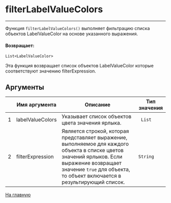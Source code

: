 # filterLabelValueColors

---

Функция `filterLabelValueColors()` выполняет фильтрацию списка объектов LabelValueColor на основе указанного выражения.

#### Возвращает:

`List<LabelValueColor>`

Эта функция возвращает список объектов LabelValueColor которые соответствуют значению
filterExpression.

## Аргументы

|  | Имя аргумента | Описание | Тип значения |
| --- | --- | --- | --- |
| 1 | labelValueColors | Указывает список объектов цвета значения ярлыка. |` List` |
| 2 | filterExpression | Является строкой, которая представляет выражение, выполняемое для каждого объекта в списке цветов значений ярлыков. Если выражение возвращает значение `true` для объекта, то объект включается в результирующий список. | `String` |



[На главную](./ecmfunctions/)